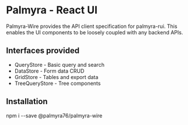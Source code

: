 # Palmyra - React UI
Palmyra-Wire provides the API client specification for palmyra-rui. 
This enables the UI components to be loosely coupled with any backend APIs.


## Interfaces provided
* QueryStore - Basic query and search
* DataStore - Form data CRUD
* GridStore - Tables and export data
* TreeQueryStore - Tree components


## Installation

npm i --save @palmyra76/palmyra-wire
